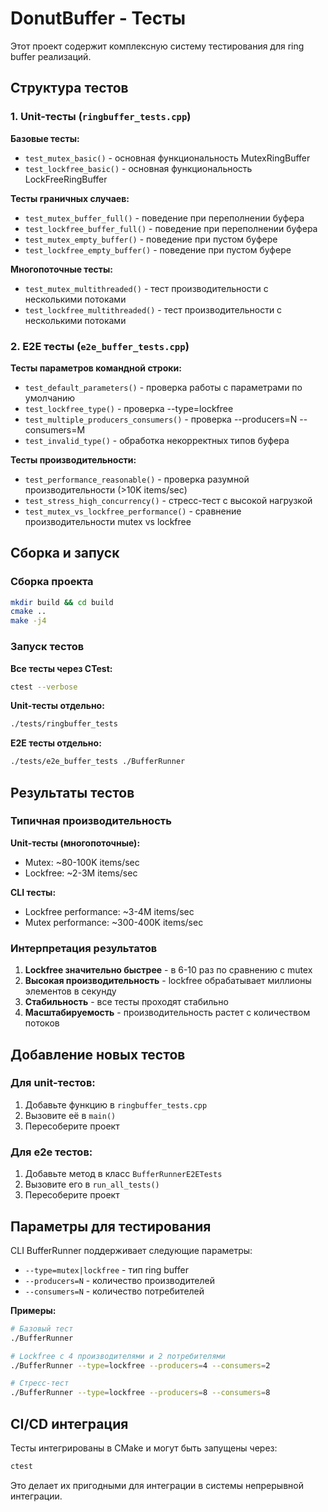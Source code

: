 # DonutBuffer - Тесты

Этот проект содержит комплексную систему тестирования для ring buffer реализаций.

## Структура тестов

### 1. Unit-тесты (`ringbuffer_tests.cpp`)

**Базовые тесты:**
- `test_mutex_basic()` - основная функциональность MutexRingBuffer
- `test_lockfree_basic()` - основная функциональность LockFreeRingBuffer

**Тесты граничных случаев:**
- `test_mutex_buffer_full()` - поведение при переполнении буфера
- `test_lockfree_buffer_full()` - поведение при переполнении буфера
- `test_mutex_empty_buffer()` - поведение при пустом буфере
- `test_lockfree_empty_buffer()` - поведение при пустом буфере

**Многопоточные тесты:**
- `test_mutex_multithreaded()` - тест производительности с несколькими потоками
- `test_lockfree_multithreaded()` - тест производительности с несколькими потоками

### 2. E2E тесты (`e2e_buffer_tests.cpp`)

**Тесты параметров командной строки:**
- `test_default_parameters()` - проверка работы с параметрами по умолчанию
- `test_lockfree_type()` - проверка --type=lockfree
- `test_multiple_producers_consumers()` - проверка --producers=N --consumers=M
- `test_invalid_type()` - обработка некорректных типов буфера

**Тесты производительности:**
- `test_performance_reasonable()` - проверка разумной производительности (>10K items/sec)
- `test_stress_high_concurrency()` - стресс-тест с высокой нагрузкой
- `test_mutex_vs_lockfree_performance()` - сравнение производительности mutex vs lockfree

## Сборка и запуск

### Сборка проекта

```bash
mkdir build && cd build
cmake ..
make -j4
```

### Запуск тестов

**Все тесты через CTest:**
```bash
ctest --verbose
```

**Unit-тесты отдельно:**
```bash
./tests/ringbuffer_tests
```

**E2E тесты отдельно:**
```bash
./tests/e2e_buffer_tests ./BufferRunner
```

## Результаты тестов

### Типичная производительность

**Unit-тесты (многопоточные):**
- Mutex: ~80-100K items/sec
- Lockfree: ~2-3M items/sec

**CLI тесты:**
- Lockfree performance: ~3-4M items/sec
- Mutex performance: ~300-400K items/sec

### Интерпретация результатов

1. **Lockfree значительно быстрее** - в 6-10 раз по сравнению с mutex
2. **Высокая производительность** - lockfree обрабатывает миллионы элементов в секунду
3. **Стабильность** - все тесты проходят стабильно
4. **Масштабируемость** - производительность растет с количеством потоков

## Добавление новых тестов

### Для unit-тестов:

1. Добавьте функцию в `ringbuffer_tests.cpp`
2. Вызовите её в `main()`
3. Пересоберите проект

### Для e2e тестов:

1. Добавьте метод в класс `BufferRunnerE2ETests`
2. Вызовите его в `run_all_tests()`
3. Пересоберите проект

## Параметры для тестирования

CLI BufferRunner поддерживает следующие параметры:

- `--type=mutex|lockfree` - тип ring buffer
- `--producers=N` - количество производителей
- `--consumers=N` - количество потребителей

**Примеры:**

```bash
# Базовый тест
./BufferRunner

# Lockfree с 4 производителями и 2 потребителями
./BufferRunner --type=lockfree --producers=4 --consumers=2

# Стресс-тест
./BufferRunner --type=lockfree --producers=8 --consumers=8
```

## CI/CD интеграция

Тесты интегрированы в CMake и могут быть запущены через:

```bash
ctest
```

Это делает их пригодными для интеграции в системы непрерывной интеграции. 